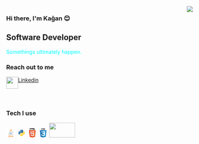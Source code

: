 
<img src="https://media.giphy.com/media/11sBLVxNs7v6WA/giphy.gif" align="right" midth="400" height="200">

### Hi there, I'm Kağan :blush:

## Software Developer

<font color="cyan">Somethings ultimately happen. </font>

### Reach out to me

<img height="32" width="32" src="https://unpkg.com/simple-icons@v8/icons/linkedin.svg" align="left" /> [Linkedin]

[Linkedin]: www.linkedin.com/in/kagan-yarimca

<br/>
<br/>

### Tech I use
<img src=" https://raw.githubusercontent.com/github/explore/80688e429a7d4ef2fca1e82350fe8e3517d3494d/topics/java/java.png " height="25" width="25">
<img src=" https://raw.githubusercontent.com/github/explore/80688e429a7d4ef2fca1e82350fe8e3517d3494d/topics/python/python.png " height="25" width="25">
<img src="https://raw.githubusercontent.com/github/explore/80688e429a7d4ef2fca1e82350fe8e3517d3494d/topics/html/html.png" height="25" width="25">
<img src="https://raw.githubusercontent.com/github/explore/80688e429a7d4ef2fca1e82350fe8e3517d3494d/topics/css/css.png" height="25" width="25">

<img src="https://experienceleague.adobe.com/docs/commerce-business-intelligence/assets/MicrosoftSQLServer-logo.png?lang=en" height="40" width="70">



